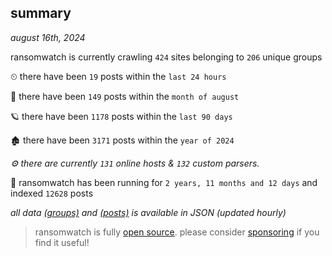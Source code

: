
## summary
_august 16th, 2024_

ransomwatch is currently crawling `424` sites belonging to `206` unique groups

⏲ there have been `19` posts within the `last 24 hours`

🦈 there have been `149` posts within the `month of august`

🪐 there have been `1178` posts within the `last 90 days`

🏚 there have been `3171` posts within the `year of 2024`

_⚙️ there are currently `131` online hosts & `132` custom parsers._

🦕 ransomwatch has been running for `2 years, 11 months and 12 days` and indexed `12628` posts

_all data  [(groups)](http://ransomwhat.telemetry.ltd/groups) and [(posts)](http://ransomwhat.telemetry.ltd/posts) is available in JSON (updated hourly)_

> ransomwatch is fully [open source](https://github.com/joshhighet/ransomwatch#ransomwatch--). please consider [sponsoring](https://github.com/sponsors/joshhighet) if you find it useful!
